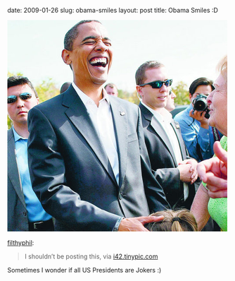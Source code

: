date: 2009-01-26
slug: obama-smiles
layout: post
title: Obama Smiles :D


<a href="http://i42.tinypic.com/6z1nat.jpg"><img src="/static/tumblr_files/ynzfSpK1Wj64k9swmQcB5xiwo1_500.jpg"/></a><br/><p><a href="http://filthyphil.tumblr.com/post/73132786/i-shouldnt-be-posting-this-via-i42-tinypic-com" target="_blank">filthyphil</a>:</p>

<blockquote>I shouldn’t be posting this, via <a href="http://i42.tinypic.com/6z1nat.jpg" target="_blank">i42.tinypic.com</a></blockquote>

<p>Sometimes I wonder if all US Presidents are Jokers :)</p>
